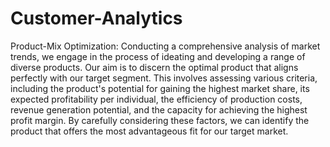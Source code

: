 # Customer-Analytics

Product-Mix Optimization: Conducting a comprehensive analysis of market trends, we engage in the process of ideating and developing a range of diverse products. Our aim is to discern the optimal product that aligns perfectly with our target segment. This involves assessing various criteria, including the product's potential for gaining the highest market share, its expected profitability per individual, the efficiency of production costs, revenue generation potential, and the capacity for achieving the highest profit margin. By carefully considering these factors, we can identify the product that offers the most advantageous fit for our target market.
